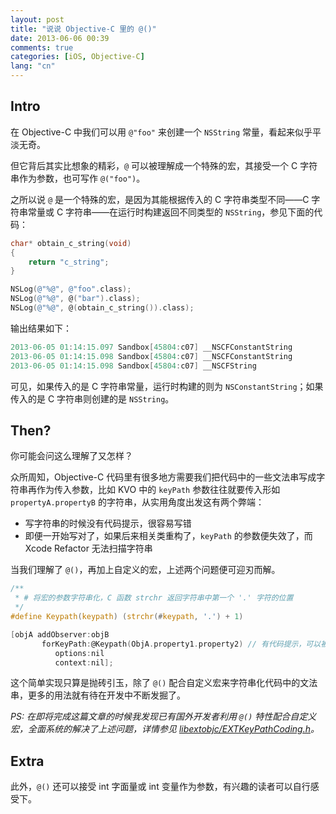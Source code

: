 ```yaml
---
layout: post
title: "说说 Objective-C 里的 @()"
date: 2013-06-06 00:39
comments: true
categories: [iOS, Objective-C]
lang: "cn"
---
```


## Intro

在 Objective-C 中我们可以用 `@"foo"` 来创建一个 `NSString` 常量，看起来似乎平淡无奇。

但它背后其实比想象的精彩，`@` 可以被理解成一个特殊的宏，其接受一个 C 字符串作为参数，也可写作 `@("foo")`。

之所以说 `@` 是一个特殊的宏，是因为其能根据传入的 C 字符串类型不同——C 字符串常量或 C 字符串——在运行时构建返回不同类型的 `NSString`，参见下面的代码：

``` objective-c
char* obtain_c_string(void)
{
	return "c_string";
}

NSLog(@"%@", @"foo".class);
NSLog(@"%@", @("bar").class);
NSLog(@"%@", @(obtain_c_string()).class);
```

输出结果如下：

``` objective-c
2013-06-05 01:14:15.097 Sandbox[45804:c07] __NSCFConstantString
2013-06-05 01:14:15.098 Sandbox[45804:c07] __NSCFConstantString
2013-06-05 01:14:15.098 Sandbox[45804:c07] __NSCFString
```

可见，如果传入的是 C 字符串常量，运行时构建的则为 `NSConstantString`；如果传入的是 C 字符串则创建的是 `NSString`。

## Then?

你可能会问这么理解了又怎样？

<!-- more -->

众所周知，Objective-C 代码里有很多地方需要我们把代码中的一些文法串写成字符串再作为传入参数，比如 KVO 中的 `keyPath` 参数往往就要传入形如 `propertyA.propertyB` 的字符串，从实用角度出发这有两个弊端：

- 写字符串的时候没有代码提示，很容易写错
- 即便一开始写对了，如果后来相关类重构了，`keyPath` 的参数便失效了，而 Xcode Refactor 无法扫描字符串

当我们理解了 `@()`，再加上自定义的宏，上述两个问题便可迎刃而解。

``` c
/**
 * # 将宏的参数字符串化，C 函数 strchr 返回字符串中第一个 '.' 字符的位置
 */
#define Keypath(keypath) (strchr(#keypath, '.') + 1)

[objA addObserver:objB
       forKeyPath:@Keypath(ObjA.property1.property2) // 有代码提示，可以被重构扫描到
          options:nil
          context:nil];
```

这个简单实现只算是抛砖引玉，除了 `@()` 配合自定义宏来字符串化代码中的文法串，更多的用法就有待在开发中不断发掘了。

*PS: 在即将完成这篇文章的时候我发现已有国外开发者利用 `@()` 特性配合自定义宏，全面系统的解决了上述问题，详情参见 [libextobjc/EXTKeyPathCoding.h](https://github.com/jspahrsummers/libextobjc/blob/master/extobjc/EXTKeyPathCoding.h)。*

## Extra

此外，`@()` 还可以接受 int 字面量或 int 变量作为参数，有兴趣的读者可以自行感受下。
